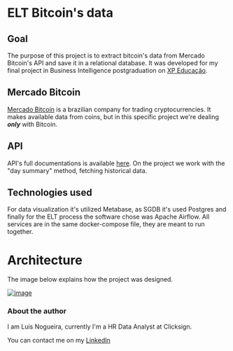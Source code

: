 # ELT Bitcoin's data

## Goal
 The purpose of this project is to extract bitcoin's data from Mercado Bitcoin's API and save it in a relational database. It was developed for my final project in Business Intelligence postgraduation on [XP Educação](https://www.xpeducacao.com.br/).


## Mercado Bitcoin
[Mercado Bitcoin](https://www.mercadobitcoin.com.br/) is a brazilian company for trading cryptocurrencies. It makes available data from coins, but in this specific project we're dealing ***only*** with Bitcoin.

## API

API's full documentations is available [here](https://www.mercadobitcoin.com.br/api-doc/). On the project we work with the "day summary" method, fetching historical data.

## Technologies used
For data visualization it's utilized Metabase, as SGDB it's used Postgres and finally for the ELT process the software chose was Apache Airflow. All services are in the same docker-compose file, they are meant to run together.


# Architecture
The image below explains how the project was designed.

[![image](https://i.imgur.com/yMFxsqJ.png)](https://imgur.com/a/4IOJgz9)

### About the author

I am Luis Nogueira, currently I'm a HR Data Analyst at Clicksign.

You can contact me on my [LinkedIn](https://www.linkedin.com/in/luis-fnogueira/)
